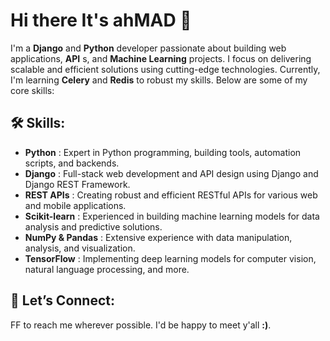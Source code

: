 # Hi there It's ____ahMAD____ 👋

I'm a __Django__ and __Python__ developer passionate about building web applications, __API__ s, and __Machine Learning__ projects. I focus on delivering scalable and efficient solutions using cutting-edge technologies. Currently, I'm learning __Celery__ and __Redis__ to robust my skills. Below are some of my core skills:

## 🛠️ Skills:
 - __Python__ : Expert in Python programming, building tools, automation scripts, and backends.
 - __Django__ : Full-stack web development and API design using Django and Django REST Framework.
 - __REST APIs__ : Creating robust and efficient RESTful APIs for various web and mobile applications.
 - __Scikit-learn__ : Experienced in building machine learning models for data analysis and predictive solutions.
 - __NumPy & Pandas__ : Extensive experience with data manipulation, analysis, and visualization.
 - __TensorFlow__ : Implementing deep learning models for computer vision, natural language processing, and more.

## 🚀 Let’s Connect:
FF to reach me wherever possible. I'd be happy to meet y'all __:)__.
